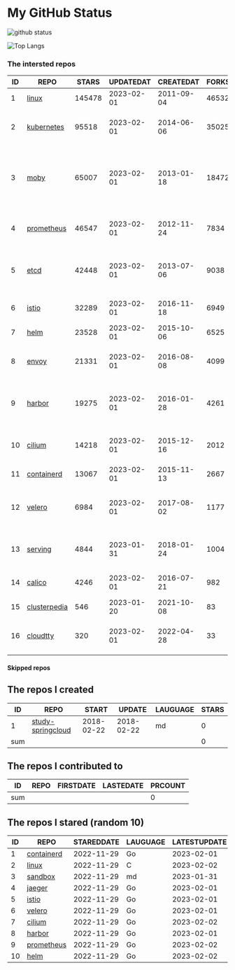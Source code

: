 # My GitHub Status

<img src="https://github-readme-stats-1.yihong0618.vercel.app/api?username=daoqingniu&show_icons=true&&&hide_title=true&count_private=true" alt="github status" />

![Top Langs](https://github-readme-stats-1.yihong0618.vercel.app/api/top-langs/?username=daoqingniu&layout=compact)

<!--START_SECTION:github_repos-->
### The intersted repos
| ID |                              REPO                               | STARS  | UPDATEDAT  | CREATEDAT  | FORKSCOUNT |                                              DESCRIPTIONS                                              |
|----|-----------------------------------------------------------------|--------|------------|------------|------------|--------------------------------------------------------------------------------------------------------|
|  1 | [linux](https://github.com/torvalds/linux)                      | 145478 | 2023-02-01 | 2011-09-04 |      46532 | Linux kernel source tree                                                                               |
|  2 | [kubernetes](https://github.com/kubernetes/kubernetes)          |  95518 | 2023-02-01 | 2014-06-06 |      35025 | Production-Grade Container Scheduling and Management                                                   |
|  3 | [moby](https://github.com/moby/moby)                            |  65007 | 2023-02-01 | 2013-01-18 |      18472 | Moby Project - a collaborative project for the container ecosystem to assemble container-based systems |
|  4 | [prometheus](https://github.com/prometheus/prometheus)          |  46547 | 2023-02-01 | 2012-11-24 |       7834 | The Prometheus monitoring system and time series database.                                             |
|  5 | [etcd](https://github.com/etcd-io/etcd)                         |  42448 | 2023-02-01 | 2013-07-06 |       9038 | Distributed reliable key-value store for the most critical data of a distributed system                |
|  6 | [istio](https://github.com/istio/istio)                         |  32289 | 2023-02-01 | 2016-11-18 |       6949 | Connect, secure, control, and observe services.                                                        |
|  7 | [helm](https://github.com/helm/helm)                            |  23528 | 2023-02-01 | 2015-10-06 |       6525 | The Kubernetes Package Manager                                                                         |
|  8 | [envoy](https://github.com/envoyproxy/envoy)                    |  21331 | 2023-02-01 | 2016-08-08 |       4099 | Cloud-native high-performance edge/middle/service proxy                                                |
|  9 | [harbor](https://github.com/goharbor/harbor)                    |  19275 | 2023-02-01 | 2016-01-28 |       4261 | An open source trusted cloud native registry project that stores, signs, and scans content.            |
| 10 | [cilium](https://github.com/cilium/cilium)                      |  14218 | 2023-02-01 | 2015-12-16 |       2012 | eBPF-based Networking, Security, and Observability                                                     |
| 11 | [containerd](https://github.com/containerd/containerd)          |  13067 | 2023-02-01 | 2015-11-13 |       2667 | An open and reliable container runtime                                                                 |
| 12 | [velero](https://github.com/vmware-tanzu/velero)                |   6984 | 2023-02-01 | 2017-08-02 |       1177 | Backup and migrate Kubernetes applications and their persistent volumes                                |
| 13 | [serving](https://github.com/knative/serving)                   |   4844 | 2023-01-31 | 2018-01-24 |       1004 | Kubernetes-based, scale-to-zero, request-driven compute                                                |
| 14 | [calico](https://github.com/projectcalico/calico)               |   4246 | 2023-02-01 | 2016-07-21 |        982 | Cloud native networking and network security                                                           |
| 15 | [clusterpedia](https://github.com/clusterpedia-io/clusterpedia) |    546 | 2023-01-20 | 2021-10-08 |         83 | The Encyclopedia of Kubernetes clusters                                                                |
| 16 | [cloudtty](https://github.com/cloudtty/cloudtty)                |    320 | 2023-02-01 | 2022-04-28 |         33 | A Friendly Kubernetes CloudShell (Web Terminal) !                                                      |



#### Skipped repos
<!--END_SECTION:github_repos-->

<!--START_SECTION:my_github-->
## The repos I created
| ID  |                                 REPO                                 |   START    |   UPDATE   | LAUGUAGE | STARS |
|-----|----------------------------------------------------------------------|------------|------------|----------|-------|
|   1 | [study-springcloud](https://github.com/daoqingniu/study-springcloud) | 2018-02-22 | 2018-02-22 | md       |     0 |
| sum |                                                                      |            |            |          |     0 |

## The repos I contributed to
| ID  | REPO | FIRSTDATE | LASTEDATE | PRCOUNT |
|-----|------|-----------|-----------|---------|
| sum |      |           |           |       0 |

## The repos I stared (random 10)
| ID |                          REPO                          | STAREDDATE | LAUGUAGE | LATESTUPDATE |
|----|--------------------------------------------------------|------------|----------|--------------|
|  1 | [containerd](https://github.com/containerd/containerd) | 2022-11-29 | Go       | 2023-02-01   |
|  2 | [linux](https://github.com/torvalds/linux)             | 2022-11-29 | C        | 2023-02-02   |
|  3 | [sandbox](https://github.com/cncf/sandbox)             | 2022-11-29 | md       | 2023-01-31   |
|  4 | [jaeger](https://github.com/jaegertracing/jaeger)      | 2022-11-29 | Go       | 2023-02-01   |
|  5 | [istio](https://github.com/istio/istio)                | 2022-11-29 | Go       | 2023-02-01   |
|  6 | [velero](https://github.com/vmware-tanzu/velero)       | 2022-11-29 | Go       | 2023-02-01   |
|  7 | [cilium](https://github.com/cilium/cilium)             | 2022-11-29 | Go       | 2023-02-02   |
|  8 | [harbor](https://github.com/goharbor/harbor)           | 2022-11-29 | Go       | 2023-02-01   |
|  9 | [prometheus](https://github.com/prometheus/prometheus) | 2022-11-29 | Go       | 2023-02-02   |
| 10 | [helm](https://github.com/helm/helm)                   | 2022-11-29 | Go       | 2023-02-02   |

<!--END_SECTION:my_github-->
